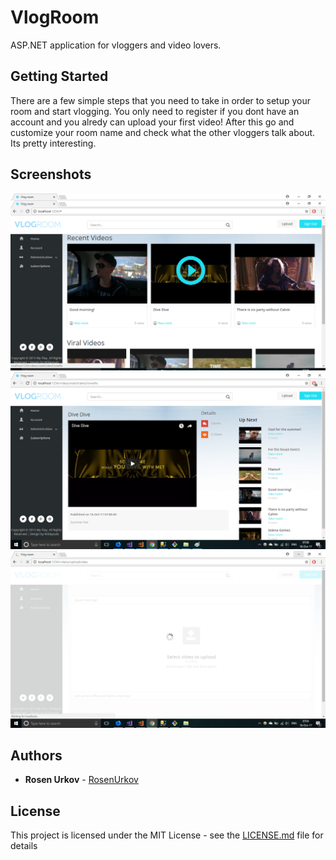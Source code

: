 # VlogRoom

ASP.NET application for vloggers and video lovers.

## Getting Started

There are a few simple steps that you need to take in order to setup your room and start vlogging.
You only need to register if you dont have an account and you alredy can upload your first video!
After this go and customize your room name and check what the other vloggers talk about. Its pretty 
interesting.

## Screenshots
![Homepage](./VlogRoom/VlogRoom.Web/Images/home.png)
![Video](./VlogRoom/VlogRoom.Web/Images/single.png)
![Uploading](./VlogRoom/VlogRoom.Web/Images/upload.png)

## Authors

* **Rosen Urkov** - [RosenUrkov](https://github.com/RosenUrkov)

## License

This project is licensed under the MIT License - see the [LICENSE.md](LICENSE.md) file for details
